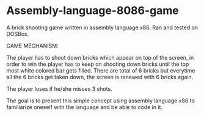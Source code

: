 # Assembly-language-8086-game
A brick shooting game written in assembly language x86.
Ran and tested on DOSBox.

GAME MECHANISM:

The player has to shoot down bricks which appear on top of the screen, in order to win the player has to keep on shooting down bricks until the top most white colored bar gets filled. There are total of 6 bricks but everytime all the 6 bricks get taken down, the screen is renewed with 6 bricks again.

The player loses if he/she misses 3 shots.

The goal is to present this simple concept using assembly language x86 to familiarize oneself with the language and be able to code in it.
